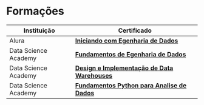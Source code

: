 # Formações

| Instituição                         | Certificado                                            |
|-------------------------------------|--------------------------------------------------------|
| Alura                               | [**Iniciando com Egenharia de Dados**](link_para_o_certificado_1)            |
| Data Science Academy                | [**Fundamentos de Egenharia de Dados**](link_para_o_certificado_2)            |
| Data Science Academy                | [**Design e Implementação de Data Warehouses**](link_para_o_certificado_3)            |
| Data Science Academy                | [**Fundamentos Python para Analise de Dados**](link_para_o_certificado_4)            |
